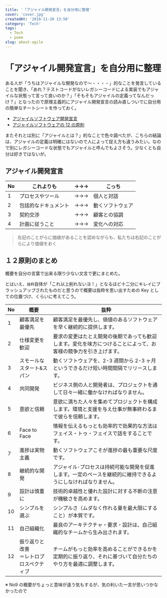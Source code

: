 ```yaml
---
title: '「アジャイル開発宣言」を自分用に整理'
cover: 'cover.jpg'
createdAt: '2018-11-20 13:50'
category: 'Tech'
tags:
  - Tech
  - poem
slug: about-agile
---
```


# 「アジャイル開発宣言」を自分用に整理

ある人が「うちはアジャイルな開発なので〜・・・・」的なことを発言していることを聞き、「あれ？テストコードがないレガシーコードによる実装でもアジャイルな状態って言って良いのか？」「そもそもアジャイルの定義ってなんだっけ？」となったので原理主義的にアジャイル開発宣言の読み直しついでに自分用の簡単なチートシートを作っておく。

- [アジャイルソフトウェア開発宣言](http://agilemanifesto.org/iso/ja/manifesto.html)
- [アジャイルソフトウェアの 12 の原則](http://agilemanifesto.org/iso/ja/principles.html)

またそれとは別に「アジャイルとは？」的なことで色々調べたが、こちらの結論は、アジャイルの定義は明確にはないので人によって捉え方も違うみたい。なので別にレガシーコードな状態でもアジャイルと呼んでもよさそう。少なくとも自分は好きではないが。

## アジャイル開発宣言

| No  | これよりも           | →→→ | こっち           |
| --- | -------------------- | --- | ---------------- |
| 1   | プロセスやツール     | →→→ | 個人と対話       |
| 2   | 包括的なドキュメント | →→→ | 動くソフトウェア |
| 3   | 契約交渉             | →→→ | 顧客との協調     |
| 4   | 計画に従うこと       | →→→ | 変化への対応     |

> 左記のことがらに価値があることを認めながらも、私たちは右記のことがらにより価値をおく

## １２原則のまとめ

概要を自分の言葉で出来る限り少ない文言で更にまとめた。

とはいえ、`抜粋`自体が「これ以上削れないヨ！」となるほど十二分にキレイにブラッシュアップされたものだと思うので概要は抜粋を思い出すための Key としての位置づけ、くらいに考えてこう。

| No  | 概要　                                     | 抜粋                                                                                                             |
| --- | ------------------------------------------ | ---------------------------------------------------------------------------------------------------------------- |
| 1   | 顧客満足を<br>最優先                       | 顧客満足を最優先し、価値のあるソフトウェアを早く継続的に提供します。                                             |
| 2   | 仕様変更を<br>歓迎                         | 要求の変更はたとえ開発の後期であっても歓迎します。変化を味方につけることによって、お客様の競争力を引き上げます。 |
| 3   | スモールな<br>スタート&スパン              | 動くソフトウェアを、2-3 週間から 2-3 ヶ月というできるだけ短い時間間隔でリリースします。                          |
| 4   | 共同開発                                   | ビジネス側の人と開発者は、プロジェクトを通して日々一緒に働かなければなりません。                                 |
| 5   | 意欲と信頼                                 | 意欲に満ちた人々を集めてプロジェクトを構成します。環境と支援を与え仕事が無事終わるまで彼らを信頼します。         |
| 6   | Face to Face                               | 情報を伝えるもっとも効率的で効果的な方法はフェイス・トゥ・フェイスで話をすることです。                           |
| 7   | 進捗は実物主義                             | 動くソフトウェアこそが進捗の最も重要な尺度です。                                                                 |
| 8   | 継続的な開発                               | アジャイル･プロセスは持続可能な開発を促進します。一定のペースを継続的に維持できるようにしなければなりません。    |
| 9   | 設計は慎重に                               | 技術的卓越性と優れた設計に対する不断の注意が機敏さを高めます。                                                   |
| 10  | シンプルを選ぶ                             | シンプルさ（ムダなく作れる量を最大限にすること）が本質です。                                                     |
| 11  | 自己組織化                                 | 最良のアーキテクチャ・要求・設計は、自己組織的なチームから生み出されます。                                       |
| 12  | 振り返りと改善<br>＝レトロプロスペクティブ | チームがもっと効率を高めることができるかを定期的に振り返り、それに基づいて自分たちのやり方を最適に調整します。   |

※ No9 の概要がちょっと意味が違う気もするが、気の利いた一言が思いつかなかったので
